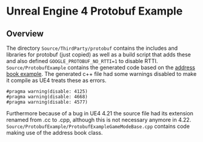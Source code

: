 # Unreal Engine 4 Protobuf Example

## Overview
The directory `Source/ThirdParty/protobuf` contains the includes and libraries for protobuf (just copied) as well as a build script that adds these and also defined `GOOGLE_PROTOBUF_NO_RTTI=1` to disable RTTI. `Source/ProtobufExample` contains the generated code based on the [address book example](https://github.com/protocolbuffers/protobuf/blob/master/examples/addressbook.proto). The generated c++ file had some warnings disabled to make it compile as UE4 treats these as errors. 

```
#pragma warning(disable: 4125)
#pragma warning(disable: 4668)
#pragma warning(disable: 4577)
```

Furthermore because of a bug in UE4 4.21 the source file had its extension renamed from .cc to .cpp, although this is not necessary anymore in 4.22. `Source/ProtobufExample/ProtobufExampleGameModeBase.cpp` contains code making use of the address book class.